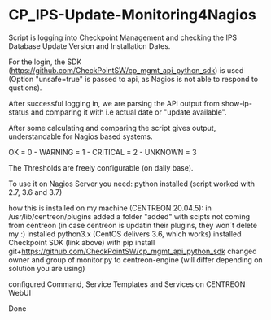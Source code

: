 # CP_IPS-Update-Monitoring4Nagios
Script is logging into Checkpoint Management and checking the IPS Database Update Version and Installation Dates.

For the login, the SDK (https://github.com/CheckPointSW/cp_mgmt_api_python_sdk) is used (Option "unsafe=true" is passed to api, as Nagios is not able to respond to qustions).

After successful logging in, we are parsing the API output from show-ip-status and comparing it with i.e actual date or "update available".

After some calculating and comparing the script gives output, understandable for Nagios based systems.

OK = 0 - WARNING = 1 - CRITICAL = 2 - UNKNOWN = 3


The Thresholds are freely configurable (on daily base).

To use it on Nagios Server you need:
python installed (script worked with 2.7, 3.6 and 3.7)

how this is installed on my machine (CENTREON 20.04.5): 
  in /usr/lib/centreon/plugins added a folder "added" with scipts not coming from centreon (in case centreon is updatin their plugins, they won´t delete my :)
  installed python3.x (CentOS delivers 3.6, which works)
  installed Checkpoint SDK (link above) with pip install git+https://github.com/CheckPointSW/cp_mgmt_api_python_sdk
  changed owner and group of monitor.py to centreon-engine (will differ depending on solution you are using)

configured Command, Service Templates and Services on CENTREON WebUI

Done

